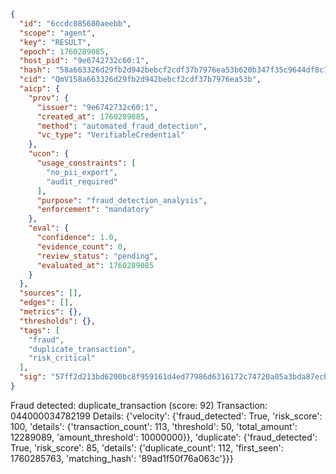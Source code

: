 ```json
{
  "id": "6ccdc085680aeebb",
  "scope": "agent",
  "key": "RESULT",
  "epoch": 1760289085,
  "host_pid": "9e6742732c60:1",
  "hash": "58a663326d29fb2d942bebcf2cdf37b7976ea53b620b347f35c9644df8c7b7c3",
  "cid": "QmV158a663326d29fb2d942bebcf2cdf37b7976ea53b",
  "aicp": {
    "prov": {
      "issuer": "9e6742732c60:1",
      "created_at": 1760289085,
      "method": "automated_fraud_detection",
      "vc_type": "VerifiableCredential"
    },
    "ucon": {
      "usage_constraints": [
        "no_pii_export",
        "audit_required"
      ],
      "purpose": "fraud_detection_analysis",
      "enforcement": "mandatory"
    },
    "eval": {
      "confidence": 1.0,
      "evidence_count": 0,
      "review_status": "pending",
      "evaluated_at": 1760289085
    }
  },
  "sources": [],
  "edges": [],
  "metrics": {},
  "thresholds": {},
  "tags": [
    "fraud",
    "duplicate_transaction",
    "risk_critical"
  ],
  "sig": "57ff2d213bd6200bc8f959161d4ed77986d6316172c74720a05a3bda87ecb040"
}
```

Fraud detected: duplicate_transaction (score: 92)
Transaction: 044000034782199
Details: {'velocity': {'fraud_detected': True, 'risk_score': 100, 'details': {'transaction_count': 113, 'threshold': 50, 'total_amount': 12289089, 'amount_threshold': 10000000}}, 'duplicate': {'fraud_detected': True, 'risk_score': 85, 'details': {'duplicate_count': 112, 'first_seen': 1760285763, 'matching_hash': '89ad1f50f76a063c'}}}